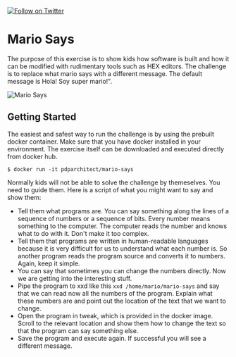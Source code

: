 [![Follow on Twitter](https://img.shields.io/twitter/follow/pdp.svg?logo=twitter)](https://twitter.com/pdp)

# Mario Says

The purpose of this exercise is to show kids how software is built and how it can be modified with rudimentary tools such as HEX editors. The challenge is to replace what mario says with a different message. The default message is Hola! Soy super mario!".

![Mario Says](screenshots/01.png)

## Getting Started

The easiest and safest way to run the challenge is by using the prebuilt docker container. Make sure that you have docker installed in your environment. The exercise itself can be downloaded and executed directly from docker hub.

```
$ docker run -it pdparchitect/mario-says
```

Normally kids will not be able to solve the challenge by themeselves. You need to guide them. Here is a script of what you might want to say and show them:

* Tell them what programs are. You can say something along the lines of a sequence of numbers or a sequence of bits. Every number means something to the computer. The computer reads the number and knows what to do with it. Don't make it too complex.
* Tell them that programs are written in human-readable languages because it is very difficult for us to understand what each number is. So another program reads the program source and converts it to numbers. Again, keep it simple.
* You can say that sometimes you can change the numbers directly. Now we are getting into the interesting stuff.
* Pipe the program to xxd like this `xxd /home/mario/mario-says` and say that we can read now all the numbers of the program. Explain what these numbers are and point out the location of the text that we want to change.
* Open the program in tweak, which is provided in the docker image. Scroll to the relevant location and show them how to change the text so that the program can say something else.
* Save the program and execute again. If successful you will see a different message.
